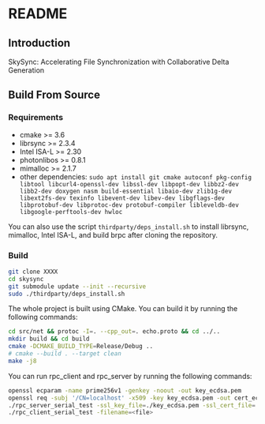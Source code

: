 # README

## Introduction

SkySync: Accelerating File Synchronization with Collaborative Delta Generation

## Build From Source

### Requirements

- cmake >= 3.6
- librsync >= 2.3.4
- Intel ISA-L >= 2.30
- photonlibos >= 0.8.1
- mimalloc >= 2.1.7
- other dependencies:
    `sudo apt install git cmake autoconf pkg-config libtool libcurl4-openssl-dev libssl-dev libpopt-dev libbz2-dev libb2-dev doxygen nasm build-essential libaio-dev zlib1g-dev libext2fs-dev texinfo libevent-dev libev-dev libgflags-dev libprotobuf-dev libprotoc-dev protobuf-compiler libleveldb-dev libgoogle-perftools-dev hwloc`

You can also use the script `thirdparty/deps_install.sh` to install librsync, mimalloc, Intel ISA-L, and build brpc after cloning the repository.

### Build

```bash
git clone XXXX
cd skysync
git submodule update --init --recursive
sudo ./thirdparty/deps_install.sh
```

The whole project is built using CMake. You can build it by running the following commands:

```bash
cd src/net && protoc -I=. --cpp_out=. echo.proto && cd ../..
mkdir build && cd build
cmake -DCMAKE_BUILD_TYPE=Release/Debug ..
# cmake --build . --target clean
make -j8
```

You can run rpc_client and rpc_server by running the following commands:

```bash
openssl ecparam -name prime256v1 -genkey -noout -out key_ecdsa.pem
openssl req -subj '/CN=localhost' -x509 -key key_ecdsa.pem -out cert_ecdsa.pem -nodes -days 3650
./rpc_server_serial_test -ssl_key_file=./key_ecdsa.pem -ssl_cert_file=./cert_ecdsa.pem
./rpc_client_serial_test -filename=<file>
```